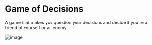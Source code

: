 # Game of Decisions

A game that makes you question your decisions and decide if you're a friend of yourself or an enemy

![image](https://github.com/user-attachments/assets/dc5c1f9a-748a-4e89-ab88-a66ceb93f2c4)
